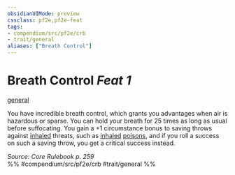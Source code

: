 ```yaml
---
obsidianUIMode: preview
cssclass: pf2e,pf2e-feat
tags:
- compendium/src/pf2e/crb
- trait/general
aliases: ["Breath Control"]
---
```

# Breath Control  *Feat 1*  
[general](../../Rules/traits/general.md)  


You have incredible breath control, which grants you advantages when air is hazardous or sparse. You can hold your breath for 25 times as long as usual before suffocating. You gain a +1 circumstance bonus to saving throws against [inhaled](../../Rules/traits/inhaled.md) threats, such as [inhaled](../../Rules/traits/inhaled.md) [poisons](../../Rules/traits/poison.md), and if you roll a success on such a saving throw, you get a critical success instead.

*Source: Core Rulebook p. 259*  
%% #compendium/src/pf2e/crb #trait/general %%